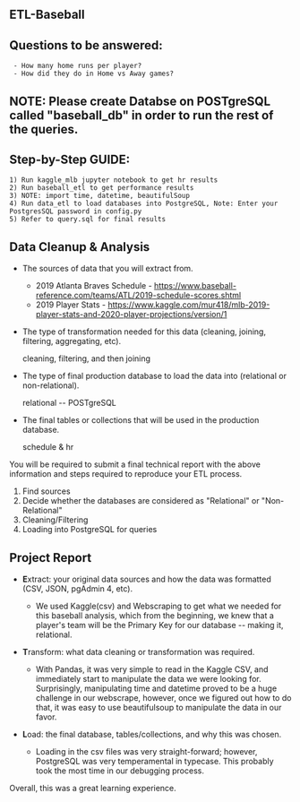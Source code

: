 ## ETL-Baseball

## Questions to be answered: 

     - How many home runs per player?
     - How did they do in Home vs Away games? 

## NOTE: Please create Databse on POSTgreSQL called "baseball_db" in order to run the rest of the queries. 

## Step-by-Step GUIDE: 
    
    1) Run kaggle_mlb jupyter notebook to get hr results 
    2) Run baseball_etl to get performance results 
    3) NOTE: import time, datetime, beautifulSoup 
    4) Run data_etl to load databases into PostgreSQL, Note: Enter your PostgresSQL password in config.py
    5) Refer to query.sql for final results  
    

## Data Cleanup & Analysis 

* The sources of data that you will extract from.

  - 2019 Atlanta Braves Schedule - https://www.baseball-reference.com/teams/ATL/2019-schedule-scores.shtml
  - 2019 Player Stats - https://www.kaggle.com/mur418/mlb-2019-player-stats-and-2020-player-projections/version/1
  
* The type of transformation needed for this data (cleaning, joining, filtering, aggregating, etc).

  cleaning, filtering, and then joining

* The type of final production database to load the data into (relational or non-relational).
  
   relational -- POSTgreSQL

* The final tables or collections that will be used in the production database.
   
   schedule & hr

You will be required to submit a final technical report with the above information and steps required to reproduce your ETL process.
  
  1) Find sources
  2) Decide whether the databases are considered as "Relational" or "Non-Relational" 
  3) Cleaning/Filtering 
  4) Loading into PostgreSQL for queries 
  
## Project Report 

* **E**xtract: your original data sources and how the data was formatted (CSV, JSON, pgAdmin 4, etc).

  - We used Kaggle(csv) and Webscraping to get what we needed for this baseball analysis, which from the beginning, we knew that a player's   team will be the Primary Key for our database -- making it, relational. 

* **T**ransform: what data cleaning or transformation was required.

  - With Pandas, it was very simple to read in the Kaggle CSV, and immediately start to manipulate the data we were looking for. Surprisingly, manipulating time and datetime proved to be a huge challenge in our webscrape, however, once we figured out how to do that, it was easy to use beautifulsoup to manipulate the data in our favor. 
  

* **L**oad: the final database, tables/collections, and why this was chosen.

   - Loading in the csv files was very straight-forward; however, PostgreSQL was very temperamental in typecase. This probably took the most time in our debugging process. 
   

Overall, this was a great learning experience. 

